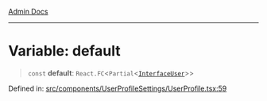 [Admin Docs](/)

***

# Variable: default

> `const` **default**: `React.FC`\<`Partial`\<[`InterfaceUser`](types\User\interface\README\interfaces\InterfaceUser.md)\>\>

Defined in: [src/components/UserProfileSettings/UserProfile.tsx:59](https://github.com/PalisadoesFoundation/talawa-admin/blob/main/src/components/UserProfileSettings/UserProfile.tsx#L59)
